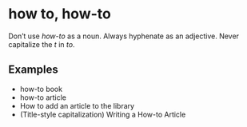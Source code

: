 # how to, how-to

Don’t use *how-to* as a noun. Always hyphenate as an adjective. Never capitalize the *t* in *to*.

## Examples

- how-to book  
- how-to article  
- How to add an article to the library  
- (Title-style capitalization) Writing a How-to Article
